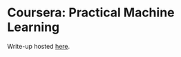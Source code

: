 # Coursera: Practical Machine Learning

Write-up hosted [here](http://sethdimick.com/professional/data/jhu-pml.nb.html).
